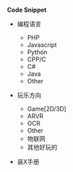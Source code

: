 **Code Snippet**

* 编程语言
    - PHP
    - Javascript
    - Python
    - CPP/C
    - C#
    - Java
    - Other
    
* 玩乐方向
    - Game[2D/3D]
    - ARVR
    - OCR
    - Other
    - 物联网
    - 其他好玩的

* 装X手册

